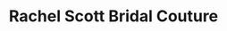 ---
title: "Rachel Scott Bridal Couture"
url: /edinburgh/rachel-scott-bridal-couture/
shop: clothes
---